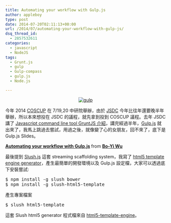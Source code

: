 ```yaml
---
title: Automating your workflow with Gulp.js
author: appleboy
type: post
date: 2014-07-20T02:11:13+00:00
url: /2014/07/automating-your-workflow-with-gulp-js/
dsq_thread_id:
  - 2857532611
categories:
  - javascript
  - NodeJS
tags:
  - Grunt.js
  - gulp
  - Gulp-compass
  - gulp.js
  - Node.js

---
```

<div style="margin:0 auto; text-align:center;">
  <a href="https://www.flickr.com/photos/appleboy/11616755494/" title="gulp by appleboy46, on Flickr"><img src="https://i0.wp.com/farm8.staticflickr.com/7354/11616755494_06ef5c0fa5.jpg?w=840&#038;ssl=1" style="max-height: 250px" alt="gulp" data-recalc-dims="1" /></a>
</div>

今年 2014 [COSCUP][1] 在 7/19,20 中研院舉辦，由於 [JSDC][2] 今年比往年還要晚半年舉辦，所以本來想投在 JSDC 的議程，就先拿到投到 COSCUP 議程。去年 JSDC 講了 [Javascript command line tool GruntJS 介紹][3]，講完經過半年，[Gulp.js][4] 就出來了，我馬上跳過去嘗試，用過之後，就像變了心的女朋友，回不來了，底下是 Gulp.js Slides。

<!--more-->

<div style="margin-bottom:5px">
  <strong> <a href="https://www.slideshare.net/appleboy/automating-your-workflow-with-gulp" title="Automating your workflow with Gulp.js" target="_blank">Automating your workflow with Gulp.js</a> </strong> from <strong><a href="http://www.slideshare.net/appleboy" target="_blank">Bo-Yi Wu</a></strong>
</div>

最後提到 [Slush.js][5] 這套 streaming scaffolding system，我寫了 [html5 template engine generator][6]，產生最簡單的開發環境以及 Gulp.js 設定檔，大家可以透過底下安裝嘗試:

<div>
  <pre class="brush: bash; title: ; notranslate" title="">$ npm install -g slush bower
$ npm install -g slush-html5-template</pre>
</div>

產生專案檔案

<div>
  <pre class="brush: bash; title: ; notranslate" title="">$ slush html5-template</pre>
</div>

這套 Slush html5 generator 程式檔來自 [html5-template-engine][7]。

 [1]: http://coscup.org/
 [2]: http://jsdc.tw/
 [3]: http://blog.wu-boy.com/2013/03/javascript-command-line-tool-gruntjs/
 [4]: http://gulpjs.com/
 [5]: http://slushjs.github.io/
 [6]: https://github.com/appleboy/slush-html5-template
 [7]: https://github.com/appleboy/html5-template-engine